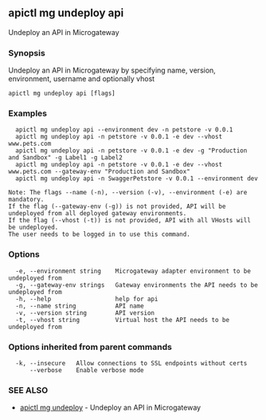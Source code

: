 ## apictl mg undeploy api

Undeploy an API in Microgateway

### Synopsis

Undeploy an API in Microgateway by specifying name, version, environment, username and optionally vhost

```
apictl mg undeploy api [flags]
```

### Examples

```
  apictl mg undeploy api --environment dev -n petstore -v 0.0.1
  apictl mg undeploy api -n petstore -v 0.0.1 -e dev --vhost www.pets.com 
  apictl mg undeploy api -n petstore -v 0.0.1 -e dev -g "Production and Sandbox" -g Label1 -g Label2
  apictl mg undeploy api -n petstore -v 0.0.1 -e dev --vhost www.pets.com --gateway-env "Production and Sandbox" 
  apictl mg undeploy api -n SwaggerPetstore -v 0.0.1 --environment dev

Note: The flags --name (-n), --version (-v), --environment (-e) are mandatory.
If the flag (--gateway-env (-g)) is not provided, API will be undeployed from all deployed gateway environments.
If the flag (--vhost (-t)) is not provided, API with all VHosts will be undeployed.
The user needs to be logged in to use this command.
```

### Options

```
  -e, --environment string    Microgateway adapter environment to be undeployed from
  -g, --gateway-env strings   Gateway environments the API needs to be undeployed from
  -h, --help                  help for api
  -n, --name string           API name
  -v, --version string        API version
  -t, --vhost string          Virtual host the API needs to be undeployed from
```

### Options inherited from parent commands

```
  -k, --insecure   Allow connections to SSL endpoints without certs
      --verbose    Enable verbose mode
```

### SEE ALSO

* [apictl mg undeploy](apictl_mg_undeploy.md)	 - Undeploy an API in Microgateway

